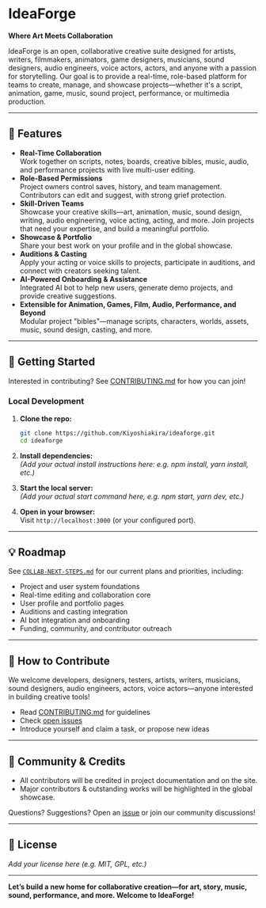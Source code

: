 # IdeaForge

**Where Art Meets Collaboration**

IdeaForge is an open, collaborative creative suite designed for artists, writers, filmmakers, animators, game designers, musicians, sound designers, audio engineers, voice actors, actors, and anyone with a passion for storytelling. Our goal is to provide a real-time, role-based platform for teams to create, manage, and showcase projects—whether it's a script, animation, game, music, sound project, performance, or multimedia production.

---

## 🌟 Features

- **Real-Time Collaboration**  
  Work together on scripts, notes, boards, creative bibles, music, audio, and performance projects with live multi-user editing.
- **Role-Based Permissions**  
  Project owners control saves, history, and team management. Contributors can edit and suggest, with strong grief protection.
- **Skill-Driven Teams**  
  Showcase your creative skills—art, animation, music, sound design, writing, audio engineering, voice acting, acting, and more. Join projects that need your expertise, and build a meaningful portfolio.
- **Showcase & Portfolio**  
  Share your best work on your profile and in the global showcase.
- **Auditions & Casting**  
  Apply your acting or voice skills to projects, participate in auditions, and connect with creators seeking talent.
- **AI-Powered Onboarding & Assistance**  
  Integrated AI bot to help new users, generate demo projects, and provide creative suggestions.
- **Extensible for Animation, Games, Film, Audio, Performance, and Beyond**  
  Modular project "bibles"—manage scripts, characters, worlds, assets, music, sound design, casting, and more.

---

## 🚀 Getting Started

Interested in contributing? See [CONTRIBUTING.md](CONTRIBUTING.md) for how you can join!

### Local Development

1. **Clone the repo:**
   ```bash
   git clone https://github.com/Kiyoshiakira/ideaforge.git
   cd ideaforge
   ```

2. **Install dependencies:**  
   *(Add your actual install instructions here: e.g. npm install, yarn install, etc.)*

3. **Start the local server:**  
   *(Add your actual start command here, e.g. npm start, yarn dev, etc.)*

4. **Open in your browser:**  
   Visit `http://localhost:3000` (or your configured port).

---

## 💡 Roadmap

See [`COLLAB-NEXT-STEPS.md`](COLLAB-NEXT-STEPS.md) for our current plans and priorities, including:
- Project and user system foundations
- Real-time editing and collaboration core
- User profile and portfolio pages
- Auditions and casting integration
- AI bot integration and onboarding
- Funding, community, and contributor outreach

---

## 🤝 How to Contribute

We welcome developers, designers, testers, artists, writers, musicians, sound designers, audio engineers, actors, voice actors—anyone interested in building creative tools!

- Read [CONTRIBUTING.md](CONTRIBUTING.md) for guidelines
- Check [open issues](https://github.com/Kiyoshiakira/ideaforge/issues)
- Introduce yourself and claim a task, or propose new ideas

---

## 🙌 Community & Credits

- All contributors will be credited in project documentation and on the site.
- Major contributors & outstanding works will be highlighted in the global showcase.

Questions? Suggestions? Open an [issue](https://github.com/Kiyoshiakira/ideaforge/issues) or join our community discussions!

---

## 📄 License

*Add your license here (e.g. MIT, GPL, etc.)*

---

**Let’s build a new home for collaborative creation—for art, story, music, sound, performance, and more. Welcome to IdeaForge!**

